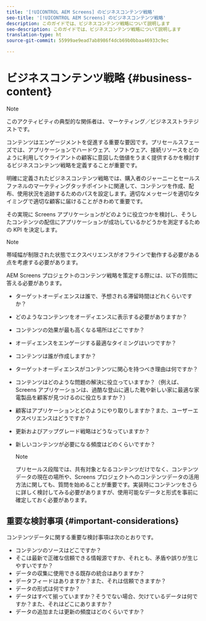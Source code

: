 ```yaml
---
title: '[!UICONTROL AEM Screens] のビジネスコンテンツ戦略'
seo-title: '[!UICONTROL AEM Screens] のビジネスコンテンツ戦略'
description: このガイドでは、ビジネスコンテンツ戦略について説明します
seo-description: このガイドでは、ビジネスコンテンツ戦略について説明します
translation-type: ht
source-git-commit: 55999ae9ead7ab8986f4dcb69b0bbaa46933c9ec

---
```



# ビジネスコンテンツ戦略 {#business-content}

>[!NOTE]
>
>このアクティビティの典型的な関係者は、マーケティング／ビジネスストラテジストです。

コンテンツはエンゲージメントを促進する重要な要因です。プリセールスフェーズでは、アプリケーションでハードウェア、ソフトウェア、接続リソースをどのように利用してクライアントの顧客に意図した価値をうまく提供するかを検討するビジネスコンテンツ戦略を定義することが重要です。

明確に定義されたビジネスコンテンツ戦略では、購入者のジャーニーとセールスファネルのマーケティングタッチポイントに関連して、コンテンツを作成、配布、使用状況を追跡するためのパスを設定します。適切なメッセージを適切なタイミングで適切な顧客に届けることがきわめて重要です。

その実現に Screens アプリケーションがどのように役立つかを検討し、そうしたコンテンツの配信にアプリケーションが成功しているかどうかを測定するための KPI を決定します。

>[!NOTE]
>
>帯域幅が制限された状態でエクスペリエンスがオフラインで動作する必要がある点を考慮する必要があります。

AEM Screens プロジェクトのコンテンツ戦略を策定する際には、以下の質問に答える必要があります。

* ターゲットオーディエンスは誰で、予想される滞留時間はどれくらいですか？
* どのようなコンテンツをオーディエンスに表示する必要がありますか？
* コンテンツの効果が最も高くなる場所はどこですか？
* オーディエンスをエンゲージする最適なタイミングはいつですか？
* コンテンツは誰が作成しますか？
* ターゲットオーディエンスがコンテンツに関心を持つべき理由は何ですか？
* コンテンツはどのような問題の解決に役立っていますか？（例えば、Screens アプリケーションは、過酷な登山に適した靴や新しい家に最適な家電製品を顧客が見つけるのに役立ちますか？）
* 顧客はアプリケーションとどのようにやり取りしますか？また、ユーザーエクスペリエンスはどうですか？
* 更新およびアップグレード戦略はどうなっていますか？
* 新しいコンテンツが必要になる頻度はどのくらいですか？

   >[!NOTE]
   >
   >プリセールス段階では、共有対象となるコンテンツだけでなく、コンテンツデータの現在の場所や、Screens プロジェクトへのコンテンツデータの活用方法に関しても、質問を始めることが重要です。実装時にコンテンツをさらに詳しく検討してみる必要がありますが、使用可能なデータと形式を事前に確定しておく必要があります。

## 重要な検討事項 {#important-considerations}

コンテンツデータに関する重要な検討事項は次のとおりです。

* コンテンツのソースはどこですか？
* そこは最新で正確な信頼できる情報源ですか、それとも、矛盾や誤りが生じやすいですか？
* データの収集に使用できる既存の統合はありますか？
* データフィードはありますか？また、それは信頼できますか？
* データの形式は何ですか？
* データはすべて揃っていますか？そうでない場合、欠けているデータは何ですか？また、それはどこにありますか？
* データの追加または更新の頻度はどのくらいですか？
